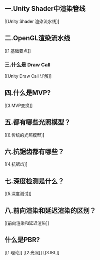 
## 一.Unity Shader中渲染管线

[[Unity Shader 渲染流水线]]
## 二.OpenGL渲染流水线

[[1.基础要点]]
### 三.什么是 Draw Call

[[Unity Draw Call 详解]]

## 四.什么是MVP?

[[3.MVP变换]]

## 五.都有哪些光照模型？

[[6.传统的光照模型]]

## 六.抗锯齿都有哪些？

[[4.抗锯齿]]

## 七.深度检测是什么？

[[5.深度测试]]

## 八.前向渲染和延迟渲染的区别？

[[前向渲染和延迟渲染]]

## 什么是PBR?

[[1.理论]]
[[2.光照]]
[[3.IBL]]
